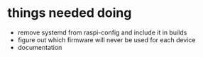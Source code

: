things needed doing
===================

* remove systemd from raspi-config and include it in builds
* figure out which firmware will never be used for each device
* documentation
